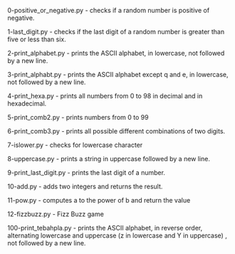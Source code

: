 0-positive_or_negative.py - checks if a random number is positive of negative.

1-last_digit.py - checks if the last digit of a random number is greater than five or less than six.

2-print_alphabet.py - prints the ASCII alphabet, in lowercase, not followed by a new line.

3-print_alphabt.py - prints the ASCII alphabet except q and e, in lowercase, not followed by a new line.

4-print_hexa.py - prints all numbers from 0 to 98 in decimal and in hexadecimal.

5-print_comb2.py - prints numbers from 0 to 99

6-print_comb3.py - prints all possible different combinations of two digits.

7-islower.py - checks for lowercase character

8-uppercase.py -  prints a string in uppercase followed by a new line.

9-print_last_digit.py - prints the last digit of a number.

10-add.py - adds two integers and returns the result.

11-pow.py - computes a to the power of b and return the value

12-fizzbuzz.py - Fizz Buzz game

100-print_tebahpla.py - prints the ASCII alphabet, in reverse order, alternating lowercase and uppercase (z in lowercase and Y in uppercase) , not followed by a new line.
